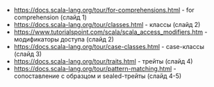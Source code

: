 * https://docs.scala-lang.org/tour/for-comprehensions.html - for comprehension (слайд 1)
* https://docs.scala-lang.org/tour/classes.html - классы (слайд 2)
* https://www.tutorialspoint.com/scala/scala_access_modifiers.htm - модификаторы доступа (слайд 2)
* https://docs.scala-lang.org/tour/case-classes.html - case-классы (слайд 3)
* https://docs.scala-lang.org/tour/traits.html - трейты (слайд 4)
* https://docs.scala-lang.org/tour/pattern-matching.html - сопоставление с образцом и sealed-трейты (слайд 4-5)

